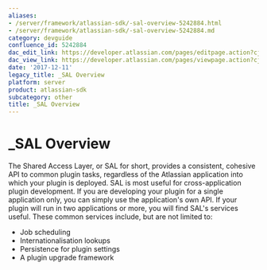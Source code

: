 ```yaml
---
aliases:
- /server/framework/atlassian-sdk/-sal-overview-5242884.html
- /server/framework/atlassian-sdk/-sal-overview-5242884.md
category: devguide
confluence_id: 5242884
dac_edit_link: https://developer.atlassian.com/pages/editpage.action?cjm=wozere&pageId=5242884
dac_view_link: https://developer.atlassian.com/pages/viewpage.action?cjm=wozere&pageId=5242884
date: '2017-12-11'
legacy_title: _SAL Overview
platform: server
product: atlassian-sdk
subcategory: other
title: _SAL Overview
---
```

# \_SAL Overview

The Shared Access Layer, or SAL for short, provides a consistent, cohesive API to common plugin tasks, regardless of the Atlassian application into which your plugin is deployed. SAL is most useful for cross-application plugin development. If you are developing your plugin for a single application only, you can simply use the application's own API. If your plugin will run in two applications or more, you will find SAL's services useful. These common services include, but are not limited to:

-   Job scheduling
-   Internationalisation lookups
-   Persistence for plugin settings
-   A plugin upgrade framework




























































































